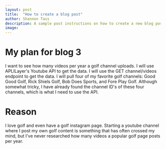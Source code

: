 ```yaml
---
layout: post
title:  "How to create a blog post"
author: Shannon Tass
description: A sample post instructions on how to create a new blog post
image: 
---
```



# My plan for blog 3


I want to see how many videos per year a golf channel uploads. I will use APLILayer's Youtube API to get the data. I will use the GET channel/videos endpoint to get the data. I will pull four of my favorite golf channels: Good Good Golf, Rick Shiels Golf, Bob Does Sports, and Fore Play Golf. Although somewhat tricky, I have already found the channel ID's of these four channels, which is what I need to use the API.



# Reason

I love golf and even have a golf instagram page. Starting a youtube channel where I post my own golf content is something that has often crossed my mind, but I've never researched how many videos a popular golf page posts per year.


